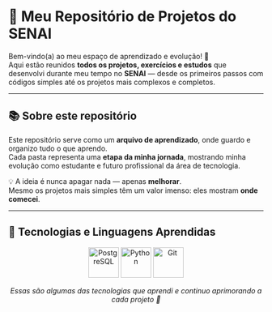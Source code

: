 # 🧠 Meu Repositório de Projetos do SENAI

Bem-vindo(a) ao meu espaço de aprendizado e evolução! 🚀  
Aqui estão reunidos **todos os projetos, exercícios e estudos** que desenvolvi durante meu tempo no **SENAI** — desde os primeiros passos com códigos simples até os projetos mais complexos e completos.  

---

## 📚 Sobre este repositório

Este repositório serve como um **arquivo de aprendizado**, onde guardo e organizo tudo o que aprendo.  
Cada pasta representa uma **etapa da minha jornada**, mostrando minha evolução como estudante e futuro profissional da área de tecnologia.

💡 A ideia é nunca apagar nada — apenas **melhorar**.  
Mesmo os projetos mais simples têm um valor imenso: eles mostram **onde comecei**.

---

## 🧩 Tecnologias e Linguagens Aprendidas

>

<p align="center">
  <!-- Linguagens -->
  <img src="https://cdn.jsdelivr.net/gh/devicons/devicon/icons/postgresql/postgresql-original.svg" height="60" alt="PostgreSQL" />
  <img src="https://cdn.jsdelivr.net/gh/devicons/devicon/icons/python/python-original.svg" height="60" alt="Python" />
  <img src="https://cdn.jsdelivr.net/gh/devicons/devicon/icons/git/git-original.svg" height="60" alt="Git" />
</p>

<p align="center">
  <em>Essas são algumas das tecnologias que aprendi e continuo aprimorando a cada projeto 🌱</em>
</p>


